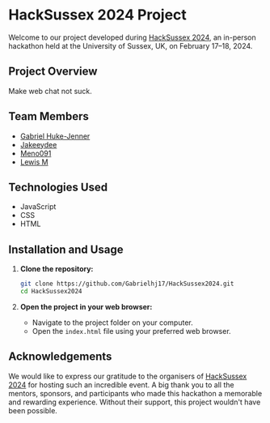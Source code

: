 # HackSussex 2024 Project

Welcome to our project developed during [HackSussex 2024](https://hacksussex-2024.devpost.com/), an in-person hackathon held at the University of Sussex, UK, on February 17–18, 2024.

## Project Overview

Make web chat not suck.

## Team Members

- [Gabriel Huke-Jenner](https://github.com/Gabrielhj17)
- [Jakeeydee](https://github.com/jakeeydee)
- [Meno091](https://github.com/meno091)
- [Lewis M](https://github.com/xLiCHx)

## Technologies Used

- JavaScript
- CSS
- HTML

## Installation and Usage

1. **Clone the repository:**

   ```bash
   git clone https://github.com/Gabrielhj17/HackSussex2024.git
   cd HackSussex2024
   ```

2. **Open the project in your web browser:**

   - Navigate to the project folder on your computer.
   - Open the `index.html` file using your preferred web browser.

## Acknowledgements

We would like to express our gratitude to the organisers of [HackSussex 2024](https://hacksussex-2024.devpost.com/) for hosting such an incredible event. A big thank you to all the mentors, sponsors, and participants who made this hackathon a memorable and rewarding experience. Without their support, this project wouldn't have been possible.
